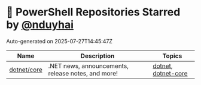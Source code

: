 # 🌟 PowerShell Repositories Starred by [@nduyhai](https://github.com/nduyhai)

Auto-generated on 2025-07-27T14:45:47Z

| Name | Description | Topics |
|------|-------------|-------|
| [dotnet/core](https://github.com/dotnet/core) | .NET news, announcements, release notes, and more! | [dotnet](https://github.com/topics/dotnet), [dotnet-core](https://github.com/topics/dotnet-core) |
